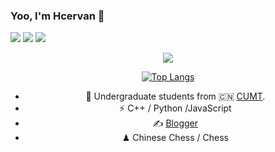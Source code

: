 ### Yoo, I'm Hcervan 👋
<span > <img src="https://img.shields.io/badge/-HTML5-E34F26?style=flat-square&logo=html5&logoColor=white" /> <img src="https://img.shields.io/badge/-CSS3-1572B6?style=flat-square&logo=css3" /> <img src="https://img.shields.io/badge/-JavaScript-oringe?style=flat-square&logo=javascript" /> </span>
<div align="center"> <img src="https://visitor-badge.glitch.me/badge?page_id=sun0225SUN" />


[![Top Langs](https://github-readme-stats.vercel.app/api/top-langs/?username=anuraghazra&layout=compact)](https://github.com/anuraghazra/github-readme-stats)

- 🍻 Undergraduate students from 🇨🇳 [CUMT](https://www.cumt.edu.cn).
- ⚡ C++ / Python /JavaScript
- ✍️ [Blogger](https://hcervan.cc)
- ♟ Chinese Chess / Chess 
